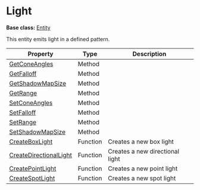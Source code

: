 # Light #

**Base class:** [Entity](Entity_FP.md)

This entity emits light in a defined pattern.

| Property | Type | Description | 
| ----- | ----- | ----- |
| [GetConeAngles](Light_SetConeAngles.md) | Method |  |
| [GetFalloff](Light_GetFalloff.md) | Method |  |
| [GetShadowMapSize](Light_GetShadowMapSize.md) | Method |  |
| [GetRange](Light_SetRange.md) | Method |  |
| [SetConeAngles](Light_SetConeAngles.md) | Method |  |
| [SetFalloff](Light_SetFalloff.md) | Method |  |
| [SetRange](Light_SetRange.md) | Method |  |
| [SetShadowMapSize](Light_SetShadowMapSize.md) | Method |  |
| [CreateBoxLight](CreateBoxLight.md)| Function | Creates a new box light |
| [CreateDirectionalLight](CreateBoxLight.md)| Function | Creates a new directional light |
| [CreatePointLight](CreatePointLight.md)| Function | Creates a new point light |
| [CreateSpotLight](CreateSpotLight.md)| Function | Creates a new spot light |
